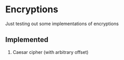 # Encryptions

Just testing out some implementations of encryptions

## Implemented

1. Caesar cipher (with arbitrary offset)
